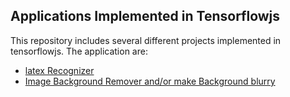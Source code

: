 ## Applications Implemented in Tensorflowjs

This repository includes several different projects implemented in tensorflowjs. The application are:

- [latex Recognizer](https://github.com/sci2lab/tensorflowjs/tree/master/latexRecognizer)
- [Image Background Remover and/or make Background blurry](https://github.com/sci2lab/tensorflowjs/tree/master/bgroundremover)

